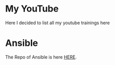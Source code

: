 # My YouTube
Here I decided to list all my youtube trainings here

# Ansible
The Repo of Ansible is here [HERE](https://github.com/MortezaBashsiz/YouTube/tree/main/Ansible "HERE").

